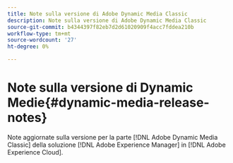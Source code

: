 ```yaml
---
title: Note sulla versione di Adobe Dynamic Media Classic
description: Note sulla versione di Adobe Dynamic Media Classic
source-git-commit: b4344397f82eb7d2d61020909f4acc7fddea210b
workflow-type: tm+mt
source-wordcount: '27'
ht-degree: 0%

---
```



# Note sulla versione di Dynamic Medie{#dynamic-media-release-notes}

Note aggiornate sulla versione per la parte [!DNL Adobe Dynamic Media Classic] della soluzione [!DNL Adobe Experience Manager] in [!DNL Adobe Experience Cloud].